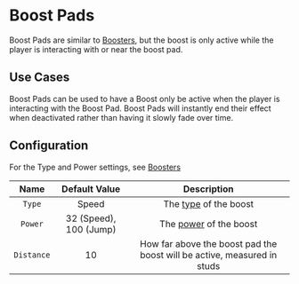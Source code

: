 # Boost Pads

Boost Pads are similar to [Boosters](boosters.md), but the boost is only active while the player is interacting with or near the boost pad.

## Use Cases

Boost Pads can be used to have a Boost only be active when the player is interacting with the Boost Pad. Boost Pads will instantly end their effect when deactivated rather than having it slowly fade over time.

## Configuration

For the Type and Power settings, see [Boosters](boosters.md)

| Name | Default Value | Description
|:-----:|:-----:|:-----:
| `Type` | Speed | The [type](boosters/#types) of the boost
| `Power` | 32 (Speed), 100 (Jump) | The [power](boosters/#types) of the boost
| `Distance` | 10 | How far above the boost pad the boost will be active, measured in studs